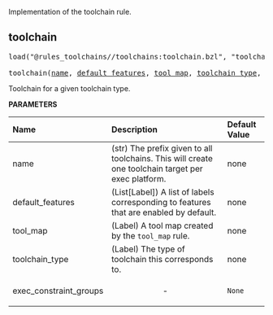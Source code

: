 <!-- Generated with Stardoc: http://skydoc.bazel.build -->

Implementation of the toolchain rule.

<a id="toolchain"></a>

## toolchain

<pre>
load("@rules_toolchains//toolchains:toolchain.bzl", "toolchain")

toolchain(<a href="#toolchain-name">name</a>, <a href="#toolchain-default_features">default_features</a>, <a href="#toolchain-tool_map">tool_map</a>, <a href="#toolchain-toolchain_type">toolchain_type</a>, <a href="#toolchain-exec_constraint_groups">exec_constraint_groups</a>)
</pre>

Toolchain for a given toolchain type.

**PARAMETERS**


| Name  | Description | Default Value |
| :------------- | :------------- | :------------- |
| <a id="toolchain-name"></a>name |  (str) The prefix given to all toolchains. This will create one toolchain target per exec platform.   |  none |
| <a id="toolchain-default_features"></a>default_features |  (List[Label]) A list of labels corresponding to features that are enabled by default.   |  none |
| <a id="toolchain-tool_map"></a>tool_map |  (Label) A tool map created by the `tool_map` rule.   |  none |
| <a id="toolchain-toolchain_type"></a>toolchain_type |  (Label) The type of toolchain this corresponds to.   |  none |
| <a id="toolchain-exec_constraint_groups"></a>exec_constraint_groups |  <p align="center"> - </p>   |  `None` |


